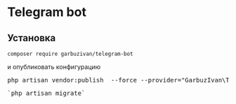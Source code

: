 # Telegram bot

## Установка

`composer require garbuzivan/telegram-bot`

<p>и опубликовать конфигурацию</p>

<pre>php artisan vendor:publish  --force --provider="GarbuzIvan\TelegramBot\TelegramBotServiceProvider" --tag="config"</pre>

<pre>`php artisan migrate`</pre>
